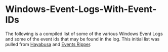 # Windows-Event-Logs-With-Event-IDs
The following is a compiled list of some of the various Windows Event Logs and some of the event ids that may be found in the log. This initial list was pulled from [Hayabusa](https://github.com/Yamato-Security/) and [Events Ripper](https://github.com/keydet89/Events-Ripper).
